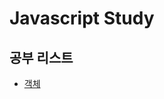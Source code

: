 # Javascript Study

## 공부 리스트

* [객체](https://github.com/eorjs37/javascript_study/tree/master/src/object/object.js)